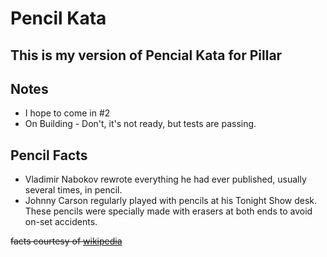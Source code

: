 # Pencil Kata 
This is my version of Pencial Kata for Pillar
---------------------------------------------
## Notes

- I hope to come in #2
- On Building - Don't, it's not ready, but tests are passing.

## Pencil Facts

- Vladimir Nabokov rewrote everything he had ever published, usually several times, in pencil.
- Johnny Carson regularly played with pencils at his Tonight Show desk. These pencils were specially made with erasers at both ends to avoid on-set accidents.

~~facts courtesy of [wikipedia](https://en.wikipedia.org/wiki/Pencil#The_pencil_in_America)~~
